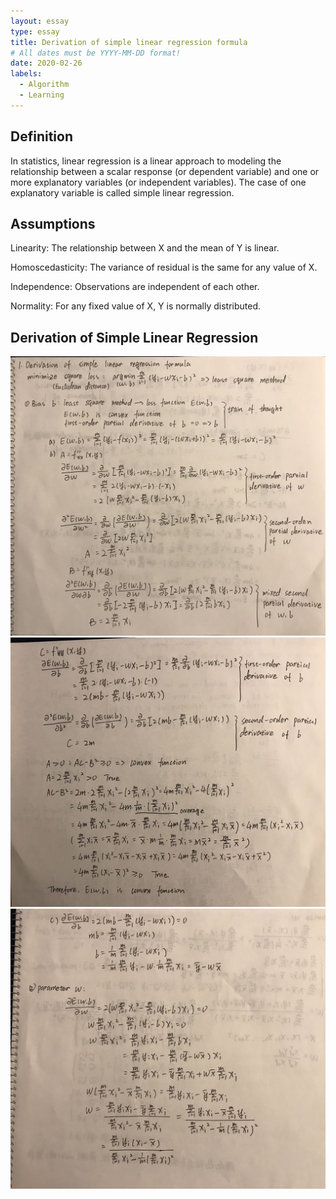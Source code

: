 ```yaml
---
layout: essay
type: essay
title: Derivation of simple linear regression formula
# All dates must be YYYY-MM-DD format!
date: 2020-02-26
labels:
  - Algorithm
  - Learning
---
```

## Definition

In statistics, linear regression is a linear approach to modeling the relationship between a scalar response (or dependent variable) and one or more explanatory variables (or independent variables). The case of one explanatory variable is called simple linear regression.

## Assumptions

Linearity: The relationship between X and the mean of Y is linear.

Homoscedasticity: The variance of residual is the same for any value of X.

Independence: Observations are independent of each other.

Normality: For any fixed value of X, Y is normally distributed.

## Derivation of Simple Linear Regression
<img class="ui medium image" src="../images/lm1.jpg">

<img class="ui medium image" src="../images/lm2.jpg">

<img class="ui medium image" src="../images/lm3.jpg">
